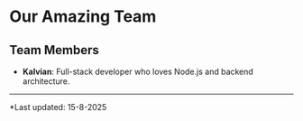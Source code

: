 #  Our Amazing Team

## Team Members
- **Kalvian**: Full-stack developer who loves Node.js and backend architecture.

---
*Last updated: 15-8-2025
